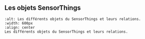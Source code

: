 ## Les objets SensorThings

```{image} img/STA_entities.png
:alt: Les différents objets du SensorThings et leurs relations.
:width: 600px
:align: center
Les différents objets du SensorThings et leurs relations.
```
